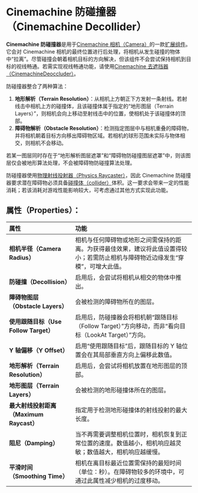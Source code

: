 # Cinemachine 防碰撞器（Cinemachine Decollider）

**Cinemachine 防碰撞器**是用于[Cinemachine 相机（Camera）](CinemachineCamera.md)的一款[扩展组件](concept-procedural-motion.md#extensions)。它会对 Cinemachine 相机的最终位置进行后处理，将相机从发生碰撞的物体中“拉离”。尽管碰撞会朝着相机目标的方向解决，但该组件不会尝试保持相机到目标的视线畅通。若需实现视线畅通功能，请使用[Cinemachine 去遮挡器（CinemachineDeoccluder）](CinemachineDeoccluder.md)。

防碰撞器整合了两种算法：
1. **地形解析（Terrain Resolution）**：从相机上方朝正下方发射一条射线。若射线击中相机上方的碰撞体，且该碰撞体属于指定的“地形图层（Terrain Layers）”，则相机会向上移动至射线击中的位置，使相机处于该碰撞体的顶部。
2. **障碍物解析（Obstacle Resolution）**：检测指定图层中与相机重叠的障碍物，并将相机朝着目标方向移出障碍物区域。若相机的球形范围未实际与物体相交，则相机不会移动。

若某一图层同时存在于“地形解析图层遮罩”和“障碍物防碰撞图层遮罩”中，则该图层仅会被地形算法处理，不会被障碍物防碰撞算法处理。

防碰撞器使用[物理射线投射器（Physics Raycaster）](https://docs.unity3d.com/Manual/script-PhysicsRaycaster.html)，因此 Cinemachine 防碰撞器要求潜在障碍物必须具备[碰撞体（collider）](https://docs.unity3d.com/Manual/CollidersOverview.html)体积。这一要求会带来一定的性能消耗；若该消耗对游戏性能影响较大，可考虑通过其他方式实现此功能。


## 属性（Properties）：

| **属性** | **功能** |
|:---|:---|
| **相机半径（Camera Radius）** | 相机与任何障碍物或地形之间需保持的距离。为获得最佳效果，建议将此值设置得较小；若需防止相机与障碍物近边缘发生“穿模”，可增大此值。 |
| **防碰撞（Decollision）** | 启用后，会尝试将相机从相交的物体中推出。 |
| **障碍物图层（Obstacle Layers）** | 会被检测的障碍物所在的图层。 |
| **使用跟随目标（Use Follow Target）** | 启用后，防碰撞器会将相机朝“跟随目标（Follow Target）”方向移动，而非“看向目标（LookAt Target）”方向。 |
| **Y 轴偏移（Y Offset）** | 启用“使用跟随目标”后，跟随目标的 Y 轴位置会在其局部垂直方向上偏移此数值。 |
| **地形解析（Terrain Resolution）** | 启用后，会尝试将相机放置在地形图层的顶部。 |
| **地形图层（Terrain Layers）** | 会被检测的地形碰撞体所在的图层。 |
| **最大射线投射距离（Maximum Raycast）** | 指定用于检测地形碰撞体的射线投射的最大长度。 |
| **阻尼（Damping）** | 当不再需要调整相机位置时，相机恢复到正常位置的速度。数值越小，相机响应越灵敏；数值越大，相机响应越缓慢。 |
| **平滑时间（Smoothing Time）** | 相机在离目标最近位置需保持的最短时间（单位：秒）。在障碍物较多的环境中，可通过此属性减少相机的过度移动。 |